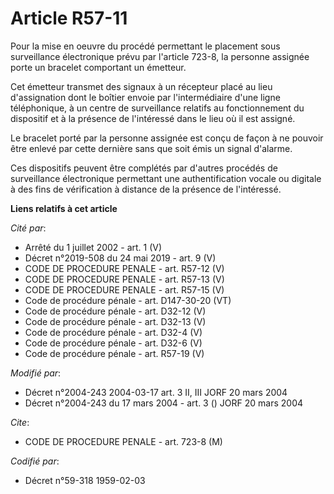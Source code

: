 # Article R57-11

Pour la mise en oeuvre du procédé permettant le placement sous surveillance électronique prévu par l'article 723-8, la
personne assignée porte un bracelet comportant un émetteur.

Cet émetteur transmet des signaux à un récepteur placé au lieu d'assignation dont le boîtier envoie par l'intermédiaire d'une
ligne téléphonique, à un centre de surveillance relatifs au fonctionnement du dispositif et à la présence de l'intéressé dans
le lieu où il est assigné.

Le bracelet porté par la personne assignée est conçu de façon à ne pouvoir être enlevé par cette dernière sans que soit émis
un signal d'alarme.

Ces dispositifs peuvent être complétés par d'autres procédés de surveillance électronique permettant une authentification
vocale ou digitale à des fins de vérification à distance de la présence de l'intéressé.

**Liens relatifs à cet article**

_Cité par_:

  - Arrêté du 1 juillet 2002 - art. 1 (V)
  - Décret n°2019-508 du 24 mai 2019 - art. 9 (V)
  - CODE DE PROCEDURE PENALE - art. R57-12 (V)
  - CODE DE PROCEDURE PENALE - art. R57-13 (V)
  - CODE DE PROCEDURE PENALE - art. R57-15 (V)
  - Code de procédure pénale - art. D147-30-20 (VT)
  - Code de procédure pénale - art. D32-12 (V)
  - Code de procédure pénale - art. D32-13 (V)
  - Code de procédure pénale - art. D32-4 (V)
  - Code de procédure pénale - art. D32-6 (V)
  - Code de procédure pénale - art. R57-19 (V)

_Modifié par_:

  - Décret n°2004-243 2004-03-17 art. 3 II, III JORF 20 mars 2004
  - Décret n°2004-243 du 17 mars 2004 - art. 3 () JORF 20 mars 2004

_Cite_:

  - CODE DE PROCEDURE PENALE - art. 723-8 (M)

_Codifié par_:

  - Décret n°59-318 1959-02-03
